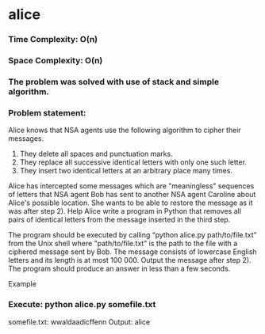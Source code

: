 # alice

### Time Complexity: O(n)

### Space Complexity: O(n)

### The problem was solved with use of stack and simple algorithm.

### Problem statement:

Alice knows that NSA agents use the following algorithm to cipher their messages.

1) They delete all spaces and punctuation marks.
2) They replace all successive identical letters with only one such letter.
3) They insert two identical letters at an arbitrary place many times.

Alice has intercepted some messages which are "meaningless" sequences of letters that NSA agent Bob has sent to another NSA agent Caroline about Alice's possible location. She wants to be able to restore the message as it was after step 2). Help Alice write a program in Python that removes all pairs of identical letters from the message inserted in the third step. 

The program should be executed by calling “python alice.py path/to/file.txt” from the Unix shell where "path/to/file.txt" is the path to the file with a ciphered message sent by Bob. The message consists of lowercase English letters and its length is at most 100 000. Output the message after step 2). The program should produce an answer in less than a few seconds.

Example
### Execute: python alice.py somefile.txt
somefile.txt: wwaldaadicffenn
Output: alice
